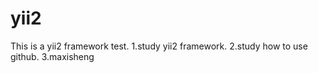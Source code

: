 # yii2
This is a yii2 framework test.
1.study yii2 framework.
2.study how to use github. 
3.maxisheng
